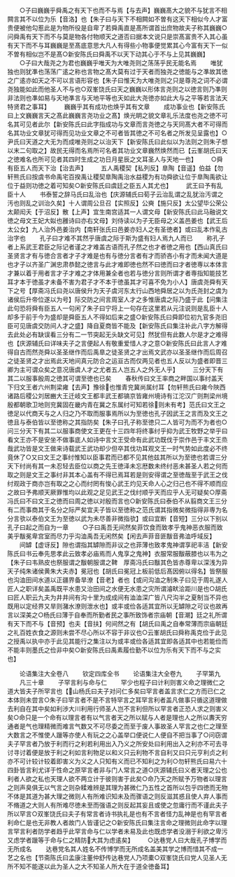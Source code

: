 <!-- { "loadSidebar": true } -->
　　○子曰巍巍乎舜禹之有天下也而不与焉【与去声】巍巍髙大之貌不与犹言不相闗言其不以位为乐【音洛】也【朱子曰与天下不相闗如不曽有这天下相似今人才富贵便被他勾惹此是为物所役是自卑了若舜禹直是髙所谓首出庶物故夫子称其巍巍○问舜禹有天下而不与莫是物各付物顺天之道否曰据本文说只是崇髙富贵不入其心虽有天下而不与耳巍巍是至髙底意思大凡人有得些小物事便觉累其心今富有天下一似不曽有相似岂不是髙○新安陈氏曰舜禹不以天下动其心于不与上见其巍巍】
　　○子曰大哉尧之为君也巍巍乎唯天为大唯尧则之荡荡乎民无能名焉
　　唯犹独也则犹凖也荡荡广逺之称也言物之髙大莫有过于天者而独尧之徳能与之凖故其徳之广逺亦如天之不可以言语形容也【朱子曰惟天为大唯尧则之只是尊尧之词不必谓尧独能如此而他圣人不与也○双峯饶氏曰天之巍巍以形体言尧则之以徳言则乃凖则非法则也凖如易与天地凖言与天地平等也天如此大尧徳亦如此大与之平等若言法天特贤君之事耳】
　　巍巍乎其有成功也焕乎其有文章
　　成功事业也【新安陈氏曰上文巍巍言天之髙此巍巍言尧功业之髙】焕光眀之貌文章礼乐法度也尧之徳不可名其可见者此尔【新安陈氏曰此字指成功与文章而言尧徳之与天同髙大者不可得而名其功业文章犹可得而见功业文章之不可者皆其徳之不可名者之所发见呈露也】○尹氏曰天道之大无为而成唯尧则之以治天下【新安陈氏曰此似以为法则之则朱子想以末二句取之】故民无得而名焉所可名者其功业文章巍然焕然而已【云峯胡氏曰天之徳难名也所可见者其四时生成之功日月星辰之文耳圣人与天地一也】
　　○舜有臣五人而天下治【治去声】
　　五人禹稷契【私列反】臯陶【音遥】伯益【勿轩熊氏曰按虞书命禹宅百揆禹让稷契臯陶禹治水益稷为有功舜欲让位于臯陶禹欲让位于益则功徳之着可知矣○新安陈氏曰虞廷之臣五人其尤也】
　　武王曰予有乱臣十人
　　书泰誓之辞马氏曰乱治也【庆源辅氏曰荀子云治乱谓之乱犹治汚谓之汚也则乱之训治久矣】十人谓周公旦召【实照反】公奭【施只反】太公望毕公荣公太颠闳夭【于沼反】散【上声】宜生南宫适其一人谓文母【新安陈氏曰此马融说文徳之母文王妃大姒也雝诗曰亦右文母】刘侍读以为子无臣母之义盖邑姜也【武王后太公女】九人治外邑姜治内【南轩张氏曰邑姜亦妇人之有圣徳者】或曰乱本作乿古治字也
　　孔子曰才难不其然乎唐虞之际于斯为盛有妇人焉九人而已
　　称孔子者上系武王君臣之际记者谨之才难盖古语而孔子然之也才者徳之用也【西山真氏曰圣贤言才有与徳合言者才子才难是也有与徳分言者有才而骄吝小有才而未闻大道是也才子以齐圣广渊忠肃恭懿之徳言与此才难即徳也然不曰徳而曰才者徳専以本体言才兼以着于用者言才子才难之才体用兼全者也若与徳分言则所谓才者専指知能技艺耳才本于徳虽才未备不害为君子才不本于徳虽其才可喜不免为小人】唐虞尧舜有天下之号【厚斋冯氏曰尧以唐侯升为天子虞河东太行山西地舜居之以为氏尧封之虞为诸侯后升帝位遂以为号】际交防之间言周室人才之多惟唐虞之际乃盛于此【问集注此句恐将舜有臣五人一句闲了朱子曰宁将上一句存在这里若从元注说则是乱臣十人却多于前于今为盛却是舜臣五人不得如后来之盛○新安陈氏曰舜即位初九官多尧旧臣可见唐虞交防间人才之盛】降自夏商皆不能及【新安陈氏曰集注补此八字方解得去此处必有缺误看三分有二一节突起无头缺文可见】然犹但有此数人尔是才之难得也【庆源辅氏曰详味夫子之言便起人有敬重爱惜人才之意○新安陈氏曰此言人才难得自古而然尧舜以圣圣继作而后禹臯之徒圣贤之才出焉文武亦以圣圣继作而后周召之徒圣贤之才出焉此天地间真元防合之运亘古而仅两见者也五人反以为盛者即晋三卿为主可谓众矣之意况唐虞人才之尤者五人岂五人之外无人乎】
　　三分天下有其二以服事殷周之徳其可谓至徳也已矣
　　春秋传曰文王率商之畔国以事纣盖天下归文王者六州荆梁雍【去声】豫徐也惟青兖冀尚属纣耳【勿轩熊氏曰雍今陜西诸路后稷公刘居豳大王迁岐文王都丰武王都镐京皆雍州境诗有江沱汉广则荆梁州境殷都朝歌卫地则兖冀固在畿内青在冀之东属纣可知若徐则未有考】范氏曰文王之徳足以代商天与之人归之乃不取而服事焉所以为至徳也孔子因武王之言而及文王之徳且与泰伯皆以至徳称之其指防矣【朱子曰孔子称至徳只二人皆可为而不为者也○问三分天下有其二以服事商使文王更在十三四年将终事纣乎抑为武王牧野之举乎曰看文王亦不是安坐不做事底人如诗中言文王受命有此武功既伐于崇作邑于丰文王烝哉武功皆是文王做来诗载武王武功却少但卒其伐功耳观文王一时气势如此度必不终竟休了○又曰文王之事纣惟知以臣事君而已都不见其他兹其所以为至徳也若谓三分天下纣尚有其一未忍轻去臣位以商之先王徳泽未忘厯数未终纣恶未甚圣人若之何而取之则是文王之事纣非其本心盖有不得已焉耳若是则安得谓之至徳哉至于武王之伐纣观政于商亦岂有取之之心而纣罔有悛心武王灼见天命人心之归己也不得不顺而应之故曰予弗顺天厥罪惟均以此观之足见武王之伐纣顺乎天而应乎人无可疑矣○厚斋冯氏曰不曰文王之徳而曰周之徳以对殷而言也○新安陈氏曰泰伯不从翦商文王三分有二而事商其于名分之际严矣宜夫子皆以至徳称之范氏谓其指微矣微指得非専为名分言欤以泰伯文王为至徳以武为未尽善非微指欤】或曰宜断【音短】三分以下别以孔子曰起之而自为一章
　　○子曰禹吾无间然矣菲饮食而致孝乎鬼神恶衣服而致美乎黻冕卑宫室而尽力乎沟洫禹吾无闲然矣【闲去声菲音匪黻音弗洫呼域反】
　　间罅【虚讶反】隙也谓指其罅隙而非议之也菲薄也致孝鬼神谓享祀丰洁【新安陈氏曰书云奉先思孝此云致孝必庙焉而人鬼享之鬼神】衣服常服黻蔽膝也以韦为之【朱子曰韦熟皮也祭服谓之黻朝服谓之鞞　厚斋冯氏曰黻其色皆赤尊卑以深浅为异天子纯朱诸侯黄朱大夫赤】冕冠也【胡氏曰冕冠上板前低后髙因俯以得名】皆祭服也沟洫田间水道以正疆界备旱潦【音老】者也【或问沟洫之制朱子曰见于周礼遂人匠人之职详矣盖禹既平水患又治田间之水便无水患之灾所谓濬畎浍距川是也○胡氏曰匠人职云九夫为井井间有沟十里为成成间有洫洫深广皆八尺沟半之夏制当不异也既用以定经界又旱则潴水潦则泄水也】或丰或俭各适其宜所以无罅隙之可议也故再言以深美之○杨氏曰薄于自奉而所勤者民之事所致饰者宗庙朝【音潮】廷之礼所谓有天下而不与【音预】也夫【音扶】何间然之有【胡氏曰禹之自奉常薄而宗庙朝廷之礼百姓衣食之源则未尝不尽心所以不容于非议也○云峯胡氏曰舜称禹克俭于此见之授禹以执中亦于此见其能行之集注以为或丰或俭各适其宜即各适其中也若能俭而不能丰则墨氏之俭非中矣○新安陈氏曰禹素履俭勤不以位为乐有天下而不与之实也】











　　论语集注大全卷八
　　钦定四库全书
　　论语集注大全卷九
　　子罕第九
　　凡三十章
　　子罕言利与命与仁
　　罕少也程子曰计利则害义命之理微仁之道大皆夫子所罕言也【山杨氏曰夫子对问仁多矣曰罕言者盖言求仁之方而已仁之本体则未尝言○朱子曰罕言者不是不言特罕言之耳罕言利者盖凡做事只循这道理做去利自在其中矣如利渉大川利用行师圣人岂不言利但所以罕言者正恐人求之则害义矣○命只是一个命有以理言者有以气言者天之所以赋与人者是理也人之所以夀天穷通者是气也理精微而难言气数又不可尽委之而至于废人事故圣人罕言之也仁之理至大数言之不惟使人躐等亦使人有玩之之心盖举口便说仁人便自不把当事了○问窃谓夫子罕言者乃放于利而行之利若利用出入乃义之所安处曰利用出入之利亦不可去寻讨寻讨着便是放于利之利如言利物足以和义只云利物不言自利又曰只元亨利贞之利亦不可计较计较着即害义为义之人只知有义而已不知利之为利○勿轩熊氏曰易六十四卦皆言利尤详于性命之原罕言者非与门人常言之道○庆源辅氏曰义者天理之公也利者人欲之私也天理人欲不两立计于彼则害于此矣○命乃天之所赋予万物者以理言之则声臭俱无以气言之则杂糅难辨是其理为甚微仁乃五性之首所以包乎四徳而无物不体是其道为甚大理之微则人有所难识知未及而骤语之则反滋其惑且使人弃人事而不脩道之大则人有所难尽徳未至而强语之则反起其妄且或使之忽庸行而不谨此夫子所以罕言○双峯饶氏曰夫子有常言者诗书执礼是也有不言者怪力乱神是也有罕言者利命仁是也无非教人者故门人皆谨记之○新安陈氏曰集注言命之理微则此命字以理言罕言利者防学者趋乎此罕言命与仁以学者未易及此也既虑学者没溺于利欲之卑污又虑学者躐等于命与仁之精防大其为虑逺矣】
　　○达巷党人曰大哉孔子博学而无所成名
　　达巷党名其人姓名不传博学而无所成名盖美其学之博而惜其不成一艺之名也【节斋陈氏曰孟康注董仲舒传达巷党人乃项橐○双峯饶氏曰党人见圣人无所不知不能遂以此为圣人之大不知圣人所大在于道全徳备耳】
